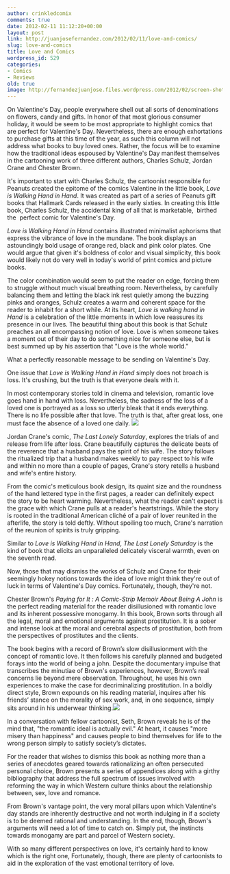 ```yaml
---
author: crinkledcomix
comments: true
date: 2012-02-11 11:12:20+00:00
layout: post
link: http://juanjosefernandez.com/2012/02/11/love-and-comics/
slug: love-and-comics
title: Love and Comics
wordpress_id: 529
categories:
- Comics
- Reviews
old: true
image: http://fernandezjuanjose.files.wordpress.com/2012/02/screen-shot-2012-02-11-at-6-10-32-am.png
---
```


On Valentine's Day, people everywhere shell out all sorts of denominations on flowers, candy and gifts. In honor of that most glorious consumer holiday, it would be seem to be most appropriate to highlight comics that are perfect for Valentine's Day. Nevertheless, there are enough exhortations to purchase gifts at this time of the year, as such this column will not address what books to buy loved ones. Rather, the focus will be to examine how the traditional ideas espoused by Valentine's Day manifest themselves in the cartooning work of three different authors, Charles Schulz, Jordan Crane and Chester Brown.

It's important to start with Charles Schulz, the cartoonist responsible for Peanuts created the epitome of the comics Valentine in the little book, _Love is Walking Hand in Hand_. It was created as part of a series of Peanuts gift books that Hallmark Cards released in the early sixties. In creating this little book, Charles Schulz, the accidental king of all that is marketable,  birthed the  perfect comic for Valentine's Day.

_Love is Walking Hand in Hand_ contains illustrated minimalist aphorisms that express the vibrance of love in the mundane. The book displays an astoundingly bold usage of orange red, black and pink color plates. One would argue that given it's boldness of color and visual simplicity, this book would likely not do very well in today's world of print comics and picture books.

The color combination would seem to put the reader on edge, forcing them to struggle without much visual breathing room. Nevertheless, by carefully balancing them and letting the black ink rest quietly among the buzzing pinks and oranges, Schulz creates a warm and coherent space for the reader to inhabit for a short while.
At its heart, _Love is walking hand in Hand_ is a celebration of the little moments in which love reassures its presence in our lives. The beautiful thing about this book is that Schulz preaches an all encompassing notion of love. Love is when someone takes a moment out of their day to do something nice for someone else, but is best summed up by his assertion that "Love is the whole world."

What a perfectly reasonable message to be sending on Valentine's Day.

One issue that _Love is Walking Hand in Hand_ simply does not broach is loss. It's crushing, but the truth is that everyone deals with it.

In most contemporary stories told in cinema and television, romantic love goes hand in hand with loss. Nevertheless, the sadness of the loss of a loved one is portrayed as a loss so utterly bleak that it ends everything. There is no life possible after that love. The truth is that, after great loss, one must face the absence of a loved one daily. [![](http://fernandezjuanjose.files.wordpress.com/2012/02/screen-shot-2012-02-11-at-6-10-32-am.png)](http://fernandezjuanjose.files.wordpress.com/2012/02/screen-shot-2012-02-11-at-6-10-32-am.png)

Jordan Crane's comic, _The Last Lonely Saturday_, explores the trials of and release from life after loss. Crane beautifully captures the delicate beats of the reverence that a husband pays the spirit of his wife. The story follows the ritualized trip that a husband makes weekly to pay respect to his wife and within no more than a couple of pages, Crane's story retells a husband and wife's entire history.

From the comic's meticulous book design, its quaint size and the roundness of the hand lettered type in the first pages, a reader can definitely expect the story to be heart warming. Nevertheless, what the reader can't expect is the grace with which Crane pulls at a reader's heartstrings. While the story is rooted in the traditional American cliché of a pair of lover reunited in the afterlife, the story is told deftly. Without spoiling too much, Crane's narration of the reunion of spirits is truly gripping.

Similar to _Love is Walking Hand in Hand_, _The Last Lonely Saturday_ is the kind of book that elicits an unparalleled delicately visceral warmth, even on the seventh read.

Now, those that may dismiss the works of Schulz and Crane for their seemingly hokey notions towards the idea of love might think they're out of luck in terms of Valentine's Day comics. Fortunately, though, they're not.

Chester Brown's _Paying for It : A Comic-Strip Memoir About Being A John_ is the perfect reading material for the reader disillusioned with romantic love and its inherent possessive monogamy. In this book, Brown sorts through all the legal, moral and emotional arguments against prostitution. It is a sober and intense look at the moral and cerebral aspects of prostitution, both from the perspectives of prostitutes and the clients.

The book begins with a record of Brown’s slow disillusionment with the concept of romantic love. It then follows his carefully planned and budgeted forays into the world of being a john. Despite the documentary impulse that transcribes the minutiae of Brown's experiences, however, Brown’s real concerns lie beyond mere observation. Throughout, he uses his own experiences to make the case for decriminalizing prostitution. In a boldly direct style, Brown expounds on his reading material, inquires after his friends’ stance on the morality of sex work, and, in one sequence, simply sits around in his underwear thinking.[![](http://fernandezjuanjose.files.wordpress.com/2012/02/chester_brown_paying_for_it.jpeg)](http://fernandezjuanjose.files.wordpress.com/2012/02/chester_brown_paying_for_it.jpeg)

In a conversation with fellow cartoonist, Seth, Brown reveals he is of the mind that, "the romantic ideal is actually evil." At heart, it causes "more misery than happiness" and causes people to bind themselves for life to the wrong person simply to satisfy society’s dictates.

For the reader that wishes to dismiss this book as nothing more than a series of anecdotes geared towards rationalizing an often persecuted personal choice, Brown presents a series of appendices along with a girthy bibliography that address the full spectrum of issues involved with reforming the way in which Western culture thinks about the relationship between, sex, love and romance.

From Brown's vantage point, the very moral pillars upon which Valentine's day stands are inherently destructive and not worth indulging in if a society is to be deemed rational and understanding. In the end, though, Brown's arguments will need a lot of time to catch on. Simply put, the instincts towards monogamy are part and parcel of Western society.

With so many different perspectives on love, it's certainly hard to know which is the right one, Fortunately, though, there are plenty of cartoonists to aid in the exploration of the vast emotional territory of love.
